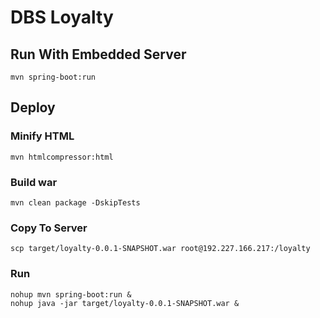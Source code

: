 # DBS Loyalty

## Run With Embedded Server

```
mvn spring-boot:run
```
## Deploy

### Minify HTML
```
mvn htmlcompressor:html
```

### Build war
```
mvn clean package -DskipTests
```

### Copy To Server
```
scp target/loyalty-0.0.1-SNAPSHOT.war root@192.227.166.217:/loyalty
```

### Run
```
nohup mvn spring-boot:run &
nohup java -jar target/loyalty-0.0.1-SNAPSHOT.war &
```